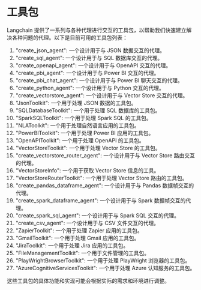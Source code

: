 # 工具包
Langchain 提供了一系列与各种代理进行交互的工具包，以帮助我们快速建立解决各种问题的代理。以下是目前可用的工具包列表：

1. "create_json_agent": 一个设计用于与 JSON 数据交互的代理。
2. "create_sql_agent": 一个设计用于与 SQL 数据库交互的代理。
3. "create_openapi_agent": 一个设计用于与 OpenAPI 交互的代理。
4. "create_pbi_agent": 一个设计用于与 Power BI 交互的代理。
5. "create_pbi_chat_agent": 一个设计用于与 Power BI 聊天交互的代理。
6. "create_python_agent": 一个设计用于与 Python 交互的代理。
7. "create_vectorstore_agent": 一个设计用于与 Vector Store 交互的代理。
8. "JsonToolkit": 一个用于处理 JSON 数据的工具包。
9. "SQLDatabaseToolkit": 一个用于处理 SQL 数据库的工具包。
10. "SparkSQLToolkit": 一个用于处理 Spark SQL 的工具包。
11. "NLAToolkit": 一个用于处理自然语言应用的工具包。
12. "PowerBIToolkit": 一个用于处理 Power BI 应用的工具包。
13. "OpenAPIToolkit": 一个用于处理 OpenAPI 的工具包。
14. "VectorStoreToolkit": 一个用于处理 Vector Store 的工具包。
15. "create_vectorstore_router_agent": 一个设计用于与 Vector Store 路由交互的代理。
16. "VectorStoreInfo": 一个用于获取 Vector Store 信息的工具。
17. "VectorStoreRouterToolkit": 一个用于处理 Vector Store 路由的工具包。
18. "create_pandas_dataframe_agent": 一个设计用于与 Pandas 数据帧交互的代理。
19. "create_spark_dataframe_agent": 一个设计用于与 Spark 数据帧交互的代理。
20. "create_spark_sql_agent": 一个设计用于与 Spark SQL 交互的代理。
21. "create_csv_agent": 一个设计用于与 CSV 文件交互的代理。
22. "ZapierToolkit": 一个用于处理 Zapier 应用的工具包。
23. "GmailToolkit": 一个用于处理 Gmail 应用的工具包。
24. "JiraToolkit": 一个用于处理 Jira 应用的工具包。
25. "FileManagementToolkit": 一个用于文件管理的工具包。
26. "PlayWrightBrowserToolkit": 一个用于处理 PlayWright 浏览器的工具包。
27. "AzureCognitiveServicesToolkit": 一个用于处理 Azure 认知服务的工具包。

这些工具包的具体功能和实现可能会根据实际的需求和环境进行调整。